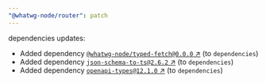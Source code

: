 ```yaml
---
"@whatwg-node/router": patch
---
```

dependencies updates:
  - Added dependency [`@whatwg-node/typed-fetch@0.0.0` ↗︎](https://www.npmjs.com/package/@whatwg-node/typed-fetch/v/0.0.0) (to `dependencies`)
  - Added dependency [`json-schema-to-ts@2.6.2` ↗︎](https://www.npmjs.com/package/json-schema-to-ts/v/2.6.2) (to `dependencies`)
  - Added dependency [`openapi-types@12.1.0` ↗︎](https://www.npmjs.com/package/openapi-types/v/12.1.0) (to `dependencies`)
